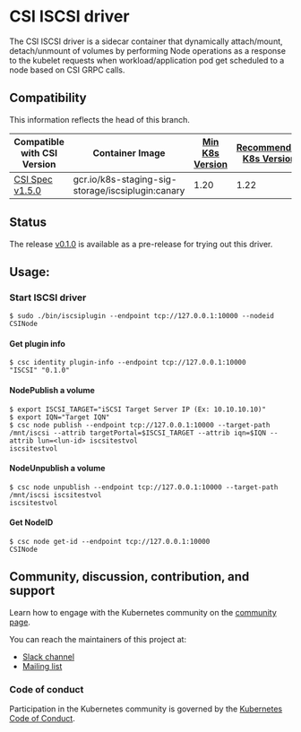 # CSI ISCSI driver

The CSI ISCSI driver is a sidecar container that dynamically attach/mount,
detach/unmount of volumes by performing Node operations as a response to the
kubelet requests when workload/application pod get scheduled to a node based on
CSI GRPC calls.

## Compatibility

This information reflects the head of this branch.

| Compatible with CSI Version | Container Image | [Min K8s Version](https://kubernetes-csi.github.io/docs/kubernetes-compatibility.html#minimum-version) | [Recommended K8s Version](https://kubernetes-csi.github.io/docs/kubernetes-compatibility.html#recommended-version) |
| ------------------------------------------------------------------------------------------ | --------------------------------------------------| --------------- | ------------- |
| [CSI Spec v1.5.0](https://github.com/container-storage-interface/spec/releases/tag/v1.5.0) | gcr.io/k8s-staging-sig-storage/iscsiplugin:canary | 1.20            | 1.22          |

## Status

The
release [v0.1.0](https://github.com/kubernetes-csi/csi-driver-iscsi/releases/tag/v0.1.0)
is available as a pre-release for trying out this driver.

## Usage:

### Start ISCSI driver

```
$ sudo ./bin/iscsiplugin --endpoint tcp://127.0.0.1:10000 --nodeid CSINode
```

#### Get plugin info

```
$ csc identity plugin-info --endpoint tcp://127.0.0.1:10000
"ISCSI"	"0.1.0"
```

#### NodePublish a volume

```
$ export ISCSI_TARGET="iSCSI Target Server IP (Ex: 10.10.10.10)"
$ export IQN="Target IQN"
$ csc node publish --endpoint tcp://127.0.0.1:10000 --target-path /mnt/iscsi --attrib targetPortal=$ISCSI_TARGET --attrib iqn=$IQN --attrib lun=<lun-id> iscsitestvol
iscsitestvol
```

#### NodeUnpublish a volume

```
$ csc node unpublish --endpoint tcp://127.0.0.1:10000 --target-path /mnt/iscsi iscsitestvol
iscsitestvol
```

#### Get NodeID

```
$ csc node get-id --endpoint tcp://127.0.0.1:10000
CSINode
```

## Community, discussion, contribution, and support

Learn how to engage with the Kubernetes community on
the [community page](http://kubernetes.io/community/).

You can reach the maintainers of this project at:

- [Slack channel](https://kubernetes.slack.com/messages/sig-storage)
- [Mailing list](https://groups.google.com/forum/#!forum/kubernetes-sig-storage)

### Code of conduct

Participation in the Kubernetes community is governed by
the [Kubernetes Code of Conduct](code-of-conduct.md).

[owners]: https://git.k8s.io/community/contributors/guide/owners.md

[Creative Commons 4.0]: https://git.k8s.io/website/LICENSE
